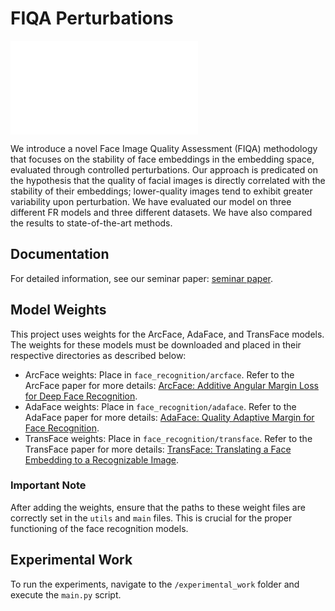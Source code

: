 # FIQA Perturbations

![Alt text](docs/idea/your-image-filename.ext)

We introduce a novel Face Image Quality Assessment (FIQA) methodology that focuses on the stability of face embeddings in the embedding space, evaluated through controlled perturbations. Our approach is predicated on the hypothesis that the quality of facial images is directly correlated with the stability of their embeddings; lower-quality images tend to exhibit greater variability upon perturbation. We have evaluated our model on three different FR models and three different datasets. We have also compared the results to state-of-the-art methods.
## Documentation

For detailed information, see our seminar paper: [seminar paper](docs/SBSSeminar.pdf).

## Model Weights

This project uses weights for the ArcFace, AdaFace, and TransFace models. The weights for these models must be downloaded and placed in their respective directories as described below:

- ArcFace weights: Place in `face_recognition/arcface`. Refer to the ArcFace paper for more details: [ArcFace: Additive Angular Margin Loss for Deep Face Recognition](https://arxiv.org/abs/1801.07698).
- AdaFace weights: Place in `face_recognition/adaface`. Refer to the AdaFace paper for more details: [AdaFace: Quality Adaptive Margin for Face Recognition](https://arxiv.org/abs/2204.00964).
- TransFace weights: Place in `face_recognition/transface`. Refer to the TransFace paper for more details: [TransFace: Translating a Face Embedding to a Recognizable Image](https://arxiv.org/abs/2308.10133).

### Important Note

After adding the weights, ensure that the paths to these weight files are correctly set in the `utils` and `main` files. This is crucial for the proper functioning of the face recognition models.

## Experimental Work

To run the experiments, navigate to the `/experimental_work` folder and execute the `main.py` script.
